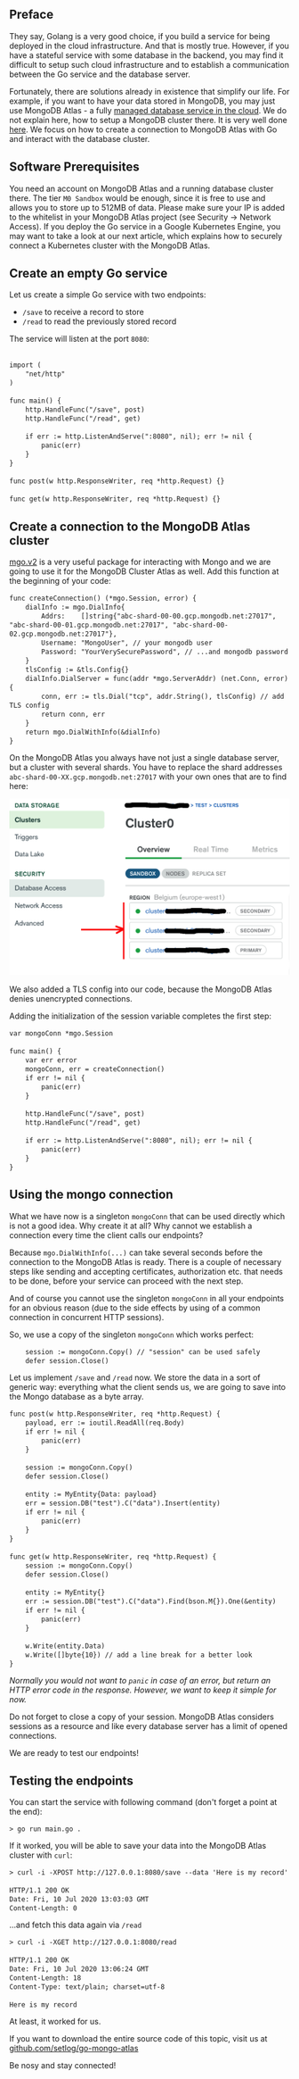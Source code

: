 ## Preface

They say, Golang is a very good choice, if you build a service for being deployed in the cloud infrastructure. And that is mostly true. However, if you have a stateful service with some database in the backend, you may find it difficult to setup such cloud infrastructure and to establish a communication between the Go service and the database server.

Fortunately, there are solutions already in existence that simplify our life. For example, if you want to have your data stored in MongoDB, you may just use MongoDB Atlas - a fully [managed database service in the cloud](https://www.mongodb.com/cloud/atlas). We do not explain here, how to setup a MongoDB cluster there. It is very well done [here](https://docs.atlas.mongodb.com/getting-started/). We focus on how to create a connection to MongoDB Atlas with Go and interact with the database cluster.

## Software Prerequisites

You need an account on MongoDB Atlas and a running database cluster there. The tier `M0 Sandbox` would be enough, since it is free to use and allows you to store up to 512MB of data.
Please make sure your IP is added to the whitelist in your MongoDB Atlas project (see Security -> Network Access). If you deploy the Go service in a Google Kubernetes Engine, you may want to take a look at our next article, which explains how to securely connect a Kubernetes cluster with the MongoDB Atlas.

## Create an empty Go service

Let us create a simple Go service with two endpoints:

- `/save` to receive a record to store
- `/read` to read the previously stored record

The service will listen at the port `8080`:

```package main

import (
    "net/http"
)

func main() {
    http.HandleFunc("/save", post)
    http.HandleFunc("/read", get)

    if err := http.ListenAndServe(":8080", nil); err != nil {
        panic(err)
    }
}

func post(w http.ResponseWriter, req *http.Request) {}

func get(w http.ResponseWriter, req *http.Request) {}
```

## Create a connection to the MongoDB Atlas cluster

[mgo.v2](https://pkg.go.dev/gopkg.in/mgo.v2) is a very useful package for interacting with Mongo and we are going to use it for the MongoDB Cluster Atlas as well. Add this function at the beginning of your code:

```
func createConnection() (*mgo.Session, error) {
    dialInfo := mgo.DialInfo{
        Addrs:    []string{"abc-shard-00-00.gcp.mongodb.net:27017", "abc-shard-00-01.gcp.mongodb.net:27017", "abc-shard-00-02.gcp.mongodb.net:27017"},
        Username: "MongoUser", // your mongodb user
        Password: "YourVerySecurePassword", // ...and mongodb password
    }
    tlsConfig := &tls.Config{}
    dialInfo.DialServer = func(addr *mgo.ServerAddr) (net.Conn, error) {
        conn, err := tls.Dial("tcp", addr.String(), tlsConfig) // add TLS config
        return conn, err
    }
    return mgo.DialWithInfo(&dialInfo)
}
```

On the MongoDB Atlas you always have not just a single database server, but a cluster with several shards. You have to replace the shard addresses `abc-shard-00-XX.gcp.mongodb.net:27017` with your own ones that are to find here:

![Shard Addresses](images/shards.png "Shards")

We also added a TLS config into our code, because the MongoDB Atlas denies unencrypted connections.

Adding the initialization of the session variable completes the first step:

```
var mongoConn *mgo.Session

func main() {
    var err error
    mongoConn, err = createConnection()
    if err != nil {
        panic(err)
    }

    http.HandleFunc("/save", post)
    http.HandleFunc("/read", get)

    if err := http.ListenAndServe(":8080", nil); err != nil {
        panic(err)
    }
}
```

## Using the mongo connection

What we have now is a singleton `mongoConn` that can be used directly which is not a good idea. Why create it at all? Why cannot we establish a connection every time the client calls our endpoints?

Because `mgo.DialWithInfo(...)` can take several seconds before the connection to the MongoDB Atlas is ready. There is a couple of necessary steps like sending and accepting certificates, authorization etc. that needs to be done, before your service can proceed with the next step.

And of course you cannot use the singleton `mongoConn` in all your endpoints for an obvious reason (due to the side effects by using of a common connection in concurrent HTTP sessions).

So, we use a copy of the singleton `mongoConn` which works perfect:

```
    session := mongoConn.Copy() // "session" can be used safely
    defer session.Close()
```

Let us implement `/save` and `/read` now. We store the data in a sort of generic way: everything what the client sends us, we are going to save into the Mongo database as a byte array.

```
func post(w http.ResponseWriter, req *http.Request) {
    payload, err := ioutil.ReadAll(req.Body)
    if err != nil {
        panic(err)
    }

    session := mongoConn.Copy()
    defer session.Close()

    entity := MyEntity{Data: payload}
    err = session.DB("test").C("data").Insert(entity)
    if err != nil {
        panic(err)
    }
}

func get(w http.ResponseWriter, req *http.Request) {
    session := mongoConn.Copy()
    defer session.Close()

    entity := MyEntity{}
    err := session.DB("test").C("data").Find(bson.M{}).One(&entity)
    if err != nil {
        panic(err)
    }

    w.Write(entity.Data)
    w.Write([]byte{10}) // add a line break for a better look
}
```

_Normally you would not want to `panic` in case of an error, but return an HTTP error code in the response. However, we want to keep it simple for now._

Do not forget to close a copy of your session. MongoDB Atlas considers sessions as a resource and like every database server has a limit of opened connections.

We are ready to test our endpoints!

## Testing the endpoints

You can start the service with following command (don't forget a point at the end):

```
> go run main.go .
```

If it worked, you will be able to save your data into the MongoDB Atlas cluster with `curl`:

```
> curl -i -XPOST http://127.0.0.1:8080/save --data 'Here is my record'

HTTP/1.1 200 OK
Date: Fri, 10 Jul 2020 13:03:03 GMT
Content-Length: 0
```

...and fetch this data again via `/read`

```
> curl -i -XGET http://127.0.0.1:8080/read

HTTP/1.1 200 OK
Date: Fri, 10 Jul 2020 13:06:24 GMT
Content-Length: 18
Content-Type: text/plain; charset=utf-8

Here is my record
```

At least, it worked for us.

If you want to download the entire source code of this topic, visit us at [github.com/setlog/go-mongo-atlas](https://github.com/setlog/go-mongo-atlas)

Be nosy and stay connected!
